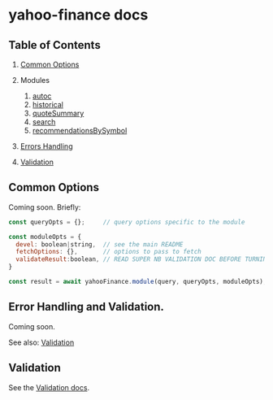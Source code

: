 # yahoo-finance docs

## Table of Contents

1. [Common Options](#common-options)

1. Modules
    1. [autoc](./modules/autoc.md)
    1. [historical](./modules/historical.md)
    1. [quoteSummary](./modules/quoteSummary.md)
    1. [search](./modules/search.md)
    1. [recommendationsBySymbol](./modules/recommendationsBySymbol.md)

1. [Errors Handling](#error-handling)

1. [Validation](./validation.md)

<a name="common-options"></a>
## Common Options

Coming soon. Briefly:

```js
const queryOpts = {};     // query options specific to the module

const moduleOpts = {
  devel: boolean|string,  // see the main README
  fetchOptions: {},       // options to pass to fetch
  validateResult:boolean, // READ SUPER NB VALIDATION DOC BEFORE TURNING THIS OFF
}

const result = await yahooFinance.module(query, queryOpts, moduleOpts);
```



<a name="error-handling"></name>
## Error Handling and Validation.

Coming soon.

See also: [Validation](./validation.md)

## Validation

See the [Validation docs](./validation.md).
